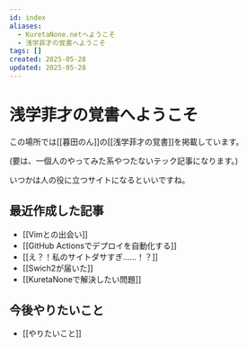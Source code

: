 ```yaml
---
id: index
aliases:
  - KuretaNone.netへようこそ
  - 浅学菲才の覚書へようこそ
tags: []
created: 2025-05-28
updated: 2025-05-28
---
```


# 浅学菲才の覚書へようこそ

この場所では[[暮田のん]]の[[浅学菲才の覚書]]を掲載しています。

(要は、一個人のやってみた系やつたないテック記事になります。)

いつかは人の役に立つサイトになるといいですね。

## 最近作成した記事
- [[Vimとの出会い]]
- [[GitHub Actionsでデプロイを自動化する]]
- [[え？！私のサイトダサすぎ……！？]]
- [[Swich2が届いた]]
- [[KuretaNoneで解決したい問題]]

## 今後やりたいこと
- [[やりたいこと]]

